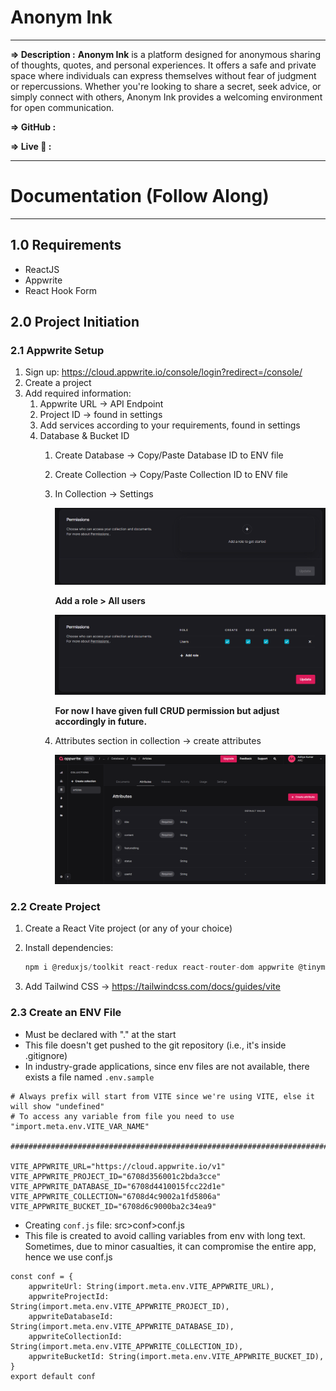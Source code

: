 # Anonym Ink

---

**⇒ Description :** **Anonym Ink** is a platform designed for anonymous sharing of thoughts, quotes, and personal experiences. It offers a safe and private space where individuals can express themselves without fear of judgment or repercussions. Whether you're looking to share a secret, seek advice, or simply connect with others, Anonym Ink provides a welcoming environment for open communication.

**⇒ GitHub :**

**⇒ Live 🔗 :**

---

# Documentation (Follow Along)

---

## 1.0 Requirements

- ReactJS
- Appwrite
- React Hook Form

## 2.0 Project Initiation

### 2.1 Appwrite Setup

1. Sign up: https://cloud.appwrite.io/console/login?redirect=/console/
2. Create a project
3. Add required information:
    1. Appwrite URL → API Endpoint
    2. Project ID → found in settings
    3. Add services according to your requirements, found in settings
    4. Database & Bucket ID
        1. Create Database → Copy/Paste Database ID to ENV file
        2. Create Collection → Copy/Paste Collection ID to ENV file
        3. In Collection → Settings 
            
            ![**Add a role > All users**](image.png)
            
            **Add a role > All users**
            
            ![**For now I have given full CRUD permission but adjust accordingly in future.**](image%201.png)
            
            **For now I have given full CRUD permission but adjust accordingly in future.**
            
        4. Attributes section in collection → create attributes
            
            ![image.png](image%202.png)
            

### 2.2 Create Project

1. Create a React Vite project (or any of your choice)
2. Install dependencies:
    
    ```jsx
    npm i @reduxjs/toolkit react-redux react-router-dom appwrite @tinymce/tinymce-react html-react-parser react-hook-form
    ```
    
3. Add Tailwind CSS → https://tailwindcss.com/docs/guides/vite

### 2.3 Create an ENV File

- Must be declared with "." at the start
- This file doesn't get pushed to the git repository (i.e., it's inside .gitignore)
- In industry-grade applications, since env files are not available, there exists a file named `.env.sample`

```
# Always prefix will start from VITE since we're using VITE, else it will show "undefined"
# To access any variable from file you need to use "import.meta.env.VITE_VAR_NAME"

########################################################################################

VITE_APPWRITE_URL="https://cloud.appwrite.io/v1"
VITE_APPWRITE_PROJECT_ID="6708d356001c2bda3cce"
VITE_APPWRITE_DATABASE_ID="6708d4410015fcc22d1e"
VITE_APPWRITE_COLLECTION="6708d4c9002a1fd5806a"
VITE_APPWRITE_BUCKET_ID="6708d6c9000ba2c34ea9"
```

- Creating `conf.js` file: src>conf>conf.js
- This file is created to avoid calling variables from env with long text. Sometimes, due to minor casualties, it can compromise the entire app, hence we use conf.js

```
const conf = {
    appwriteUrl: String(import.meta.env.VITE_APPWRITE_URL),
    appwriteProjectId: String(import.meta.env.VITE_APPWRITE_PROJECT_ID),
    appwriteDatabaseId: String(import.meta.env.VITE_APPWRITE_DATABASE_ID),
    appwriteCollectionId: String(import.meta.env.VITE_APPWRITE_COLLECTION_ID),
    appwriteBucketId: String(import.meta.env.VITE_APPWRITE_BUCKET_ID),
}
export default conf
```